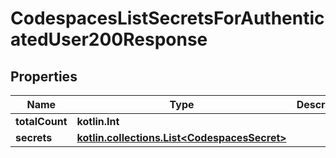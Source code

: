 
# CodespacesListSecretsForAuthenticatedUser200Response

## Properties
Name | Type | Description | Notes
------------ | ------------- | ------------- | -------------
**totalCount** | **kotlin.Int** |  | 
**secrets** | [**kotlin.collections.List&lt;CodespacesSecret&gt;**](CodespacesSecret.md) |  | 




